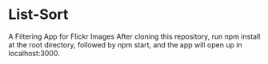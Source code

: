 # List-Sort
A Filtering App for Flickr Images
After cloning this repository, run npm install at the root directory, followed by npm start, and the app will open up in localhost:3000.
